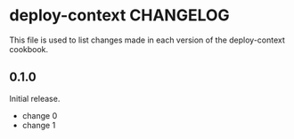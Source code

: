 # deploy-context CHANGELOG

This file is used to list changes made in each version of the deploy-context cookbook.

## 0.1.0

Initial release.

- change 0
- change 1
